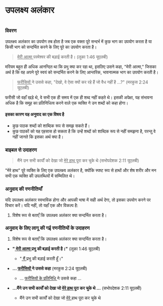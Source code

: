 # उपलक्ष्य अलंकार

 #

### विवरण

उपलक्ष्य अलंकार का उपयोग तब होता है जब एक वक्ता पूरे सन्दर्भ में कुछ भाग का उपयोग करता है या किसी भाग को सन्दर्भित करने के लिए पूरे का उपयोग करता है।

> <u> मेरी आत्मा </u> परमेश्वर की बड़ाई करती है। (लूका 1:46 यूएलबी)

मरियम बहुत ही अधिक आनन्दित था कि प्रभु क्या कर रहा था, इसलिए उसने कहा, "मेरी आत्मा," जिसका अर्थ है कि वह अपने पूरे स्वयं को सन्दर्भित करने के लिए आन्तरिक, भावनात्मक भाग का उपयोग करती है।

> <u> फरीसियों </u> ने उससे कहा, "देखो, वे ऐसा क्यों कर रहे हैं जो वैध नहीं है ...?" (मरकुस 2:24 यूएलबी)

फरीसी जो वहाँ खड़े थे, वे सभी एक ही समय में एक ही शब्द नहीं कहते थे। इसकी अपेक्षा, यह संभावना अधिक है कि समूह का प्रतिनिधित्व करने वाले एक व्यक्ति ने उन शब्दों को कहा होगा।

#### इसका कारण यह अनुवाद का एक विषय है

* कुछ पाठक शब्दों को शाब्दिक रूप से समझ सकते हैं।
* कुछ पाठकों को यह एहसास हो सकता है कि उन्हें शब्दों को शाब्दिक रूप से नहीं समझना है, परन्तु वे नहीं जानते कि इसका अर्थ क्या है।

### बाइबल से उदाहरण

> मैंने उन सभी कार्यों को देखा जो <u> मेरे हाथ </u> पूरा कर चुके थे (सभोपदेशक 2:11 यूएलबी)

"मेरे हाथ" पूरे व्यक्ति के लिए एक उपलक्ष्य अलंकार है, क्योंकि स्पष्ट रूप से हाथों और शेष शरीर और मन सभी एक व्यक्ति की उपलब्धियों में सम्मिलित थे।


### अनुवाद की रणनीतियाँ

यदि उपलक्ष्य अलंकार स्वभाविक होगा और आपकी भाषा में सही अर्थ देगा, तो इसका उपयोग करने पर विचार करें। यदि नहीं, तो यहाँ एक और विकल्प है:

1. विशेष रूप से बताएँ कि उपलक्ष्य अलंकार क्या सन्दर्भित करता है।

### अनुवाद के लिए लागू की गई रणनीतियों के उदाहरण

1. विशेष रूप से बताएँ कि उपलक्ष्य अलंकार क्या सन्दर्भित करता है।

* **"<u> मेरी आत्मा </u> प्रभु की बड़ाई करती है।"** (लूका 1:46 यूएलबी)

	* "<u> मैं </u> प्रभु की बड़ाई करती हूँ।"

* **... <u> फरीसियों </u> ने उससे कहा** (मरकुस 2:24 यूएलबी)

	* ... <u> फरीसियों के प्रतिनिधि </u> ने उससे कहा ...

* **...मैंने उन सभी कार्यों को देखा जो <u> मेरे हाथ </u> पूरा कर चुके थे ...** (सभोपदेशक 2:11 यूएलबी)

	* मैंने उन सभी कार्यों को देखा जो <u> मेरे </u> हाथ पूरा कर चुके थे
